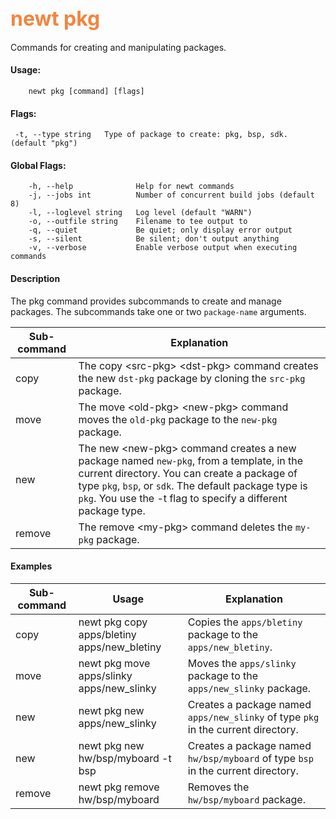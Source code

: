 ## <font color="#F2853F" style="font-size:24pt">newt pkg </font>

Commands for creating and manipulating packages.

#### Usage: 
```no-highlight
    newt pkg [command] [flags] 
```    
#### Flags:
```no-highlight
 -t, --type string   Type of package to create: pkg, bsp, sdk. (default "pkg")
```
#### Global Flags:
```no-highlight
    -h, --help              Help for newt commands
    -j, --jobs int          Number of concurrent build jobs (default 8)
    -l, --loglevel string   Log level (default "WARN")
    -o, --outfile string    Filename to tee output to
    -q, --quiet             Be quiet; only display error output
    -s, --silent            Be silent; don't output anything
    -v, --verbose           Enable verbose output when executing commands
```
#### Description

The pkg command provides subcommands to create and manage packages. The subcommands take one or two `package-name` arguments.

Sub-command             | Explanation
------------------------| ------------------------
copy    | The copy &lt;src-pkg&gt; &lt;dst-pkg&gt; command creates the new `dst-pkg` package by cloning the `src-pkg` package. 
move    | The move &lt;old-pkg&gt; &lt;new-pkg&gt; command moves the `old-pkg` package to the `new-pkg` package.
new     | The new &lt;new-pkg&gt; command creates a new package named `new-pkg`, from a template, in the current directory. You can create a package of type `pkg`, `bsp`, or `sdk`. The default package type is `pkg`. You use the -t flag to specify a different package type.  
remove  | The remove &lt;my-pkg&gt;  command deletes the `my-pkg` package.

#### Examples

Sub-command  | Usage                  | Explanation
-------------| -----------------------|-----------------
copy         | newt pkg copy <br>apps/bletiny apps/new_bletiny | Copies the `apps/bletiny` package to the `apps/new_bletiny`.
move         | newt pkg move <br>apps/slinky apps/new_slinky | Moves the `apps/slinky` package to the `apps/new_slinky` package.
new          | newt pkg new apps/new_slinky | Creates a package named `apps/new_slinky` of type `pkg` in the current directory.
new          | newt pkg new hw/bsp/myboard -t bsp| Creates a package named `hw/bsp/myboard` of type `bsp` in the current directory.
remove       | newt pkg remove hw/bsp/myboard | Removes the `hw/bsp/myboard` package.

